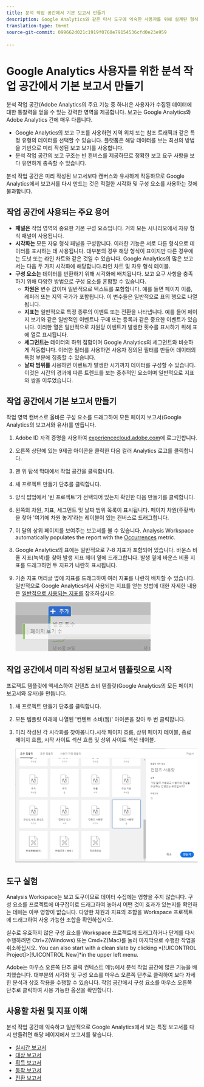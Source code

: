 ```yaml
---
title: 분석 작업 공간에서 기본 보고서 만들기
description: Google Analytics와 같은 타사 도구에 익숙한 사용자를 위해 설계된 형식으로 분석 작업 공간에서 기본 보고서를 만드는 방법을 알아봅니다.
translation-type: tm+mt
source-git-commit: 099662d021c1919f0760e79154536cfd0e23e959

---
```



# Google Analytics 사용자를 위한 분석 작업 공간에서 기본 보고서 만들기

분석 작업 공간(Adobe Analytics의 주요 기능 중 하나)은 사용자가 수집된 데이터에 대한 통찰력을 얻을 수 있는 강력한 영역을 제공합니다. 보고는 Google Analytics와 Adobe Analytics 간에 매우 다릅니다.

* Google Analytics의 보고 구조를 사용하면 지역 위치 또는 참조 트래픽과 같은 특정 유형의 데이터를 선택할 수 있습니다. 플랫폼은 해당 데이터를 보는 최선의 방법을 기반으로 미리 작성된 보고 보기를 사용합니다.
* 분석 작업 공간의 보고 구조는 빈 캔버스를 제공하므로 정확한 보고 요구 사항을 보다 유연하게 충족할 수 있습니다.

분석 작업 공간은 미리 작성된 보고서보다 캔버스와 유사하게 작동하므로 Google Analytics에서 보고서를 다시 만드는 것은 적절한 시각화 및 구성 요소를 사용하는 것에 불과합니다.

## 작업 공간에 사용되는 주요 용어

* **패널은** 작업 영역의 중요한 기본 구성 요소입니다. 거의 모든 시나리오에서 자유 형식 패널이 사용됩니다.
* **시각화는** 모든 자유 형식 패널을 구성합니다. 이러한 기능은 서로 다른 형식으로 데이터를 표시하는 데 사용됩니다. 대부분의 경우 해당 형식이 표이지만 다른 경우에는 도넛 또는 라인 차트와 같은 것일 수 있습니다. Google Analytics의 많은 보고서는 다음 두 가지 시각화에 해당합니다.라인 차트 및 자유 형식 테이블.
* **구성 요소는** 데이터를 반환하기 위해 시각화에 배치됩니다. 보고 요구 사항을 충족하기 위해 다양한 방법으로 구성 요소를 혼합할 수 있습니다.
   * **차원은** 변수 값이며 일반적으로 텍스트를 포함합니다. 예를 들면 페이지 이름, 레퍼러 또는 지역 국가가 포함됩니다. 이 변수들은 일반적으로 표의 행으로 나열됩니다.
   * **지표는** 일반적으로 특정 종류의 이벤트 또는 전환을 나타냅니다. 예를 들어 페이지 보기와 같은 일반적인 이벤트나 구매 또는 등록과 같은 중요한 이벤트가 있습니다. 이러한 열은 일반적으로 차원당 이벤트가 발생한 횟수를 표시하기 위해 표에 열로 표시됩니다.
   * **세그먼트는** 데이터의 하위 집합이며 Google Analytics의 세그먼트와 비슷하게 작동합니다. 이러한 필터를 사용하면 사용자 정의된 필터를 만들어 데이터의 특정 부분에 집중할 수 있습니다.
   * **날짜 범위를** 사용하면 이벤트가 발생한 시기까지 데이터를 구성할 수 있습니다. 이것은 시간의 경과에 따른 트렌드를 보는 중추적인 요소이며 일반적으로 지표와 쌍을 이루었습니다.

## 작업 공간에서 기본 보고서 만들기

작업 영역 캔버스로 올바른 구성 요소를 드래그하여 모든 페이지 보고서(Google Analytics의 보고서와 유사)를 만듭니다.

1. Adobe ID 자격 증명을 사용하여 [experiencecloud.adobe.com](https://experiencecloud.adobe.com)에 로그인합니다.
1. 오른쪽 상단에 있는 9제곱 아이콘을 클릭한 다음 컬러 Analytics 로고를 클릭합니다.
1. 맨 위 탐색 막대에서 작업 공간을 클릭합니다.
1. 새 프로젝트 만들기 단추를 클릭합니다.
1. 양식 팝업에서 &#39;빈 프로젝트&#39;가 선택되어 있는지 확인한 다음 만들기를 클릭합니다.
1. 왼쪽의 차원, 지표, 세그먼트 및 날짜 범위 목록이 표시됩니다. 페이지 차원(주황색)을 찾아 &#39;여기에 차원 놓기&#39;라는 레이블이 있는 캔버스로 드래그합니다.
1. 이 달의 상위 페이지를 보여주는 보고서를 볼 수 있습니다. Analysis Workspace automatically populates the report with the [Occurrences](/help/components/c-variables/c-metrics/metrics-occurrences.md) metric.
1. Google Analytics의 표에는 일반적으로 7-8 지표가 포함되어 있습니다. 바운스 비율 지표(녹색)를 찾아 발생 지표 헤더 옆에 드래그합니다. 발생 옆에 바운스 비율 지표를 드래그하면 두 지표가 나란히 표시됩니다.
1. 기존 지표 머리글 옆에 지표를 드래그하여 여러 지표를 나란히 배치할 수 있습니다. 일반적으로 Google Analytics에서 사용되는 지표를 얻는 방법에 대한 자세한 내용은 [일반적으로 사용되는 지표를](common-metrics.md) 참조하십시오.

   ![새 지표](/help/technotes/ga-to-aa/assets/new_metric.png)

## 작업 공간에서 미리 작성된 보고서 템플릿으로 시작

프로젝트 템플릿에 액세스하여 컨텐츠 소비 템플릿(Google Analytics의 모든 페이지 보고서와 유사)을 만듭니다.

1. 새 프로젝트 만들기 단추를 클릭합니다.
1. 모든 템플릿 아래에 나열된 &#39;컨텐트 소비(웹)&#39; 아이콘을 찾아 두 번 클릭합니다.
1. 미리 작성된 각 시각화를 찾아봅니다.시작 페이지 흐름, 상위 페이지 테이블, 종료 페이지 흐름, 시작 사이트 섹션 흐름 및 상위 사이트 섹션 테이블.

   ![템플릿 선택](/help/technotes/ga-to-aa/assets/content_consumption_template.png)

## 도구 실험

Analysis Workspace는 보고 도구이므로 데이터 수집에는 영향을 주지 않습니다. 구성 요소를 프로젝트에 마구잡이로 드래그하여 놓아서 어떤 것이 효과가 있는지를 확인하는 데에는 아무 영향이 없습니다. 다양한 차원과 지표의 조합을 Workspace 프로젝트에 드래그하여 사용 가능한 조합을 확인하십시오.

실수로 유효하지 않은 구성 요소를 Workspace 프로젝트에 드래그하거나 단계를 다시 수행하려면 Ctrl+Z(Windows) 또는 Cmd+Z(Mac)를 눌러 마지막으로 수행한 작업을 취소하십시오. You can also start with a clean slate by clicking *[!UICONTROL Project]>[!UICONTROL New]*in the upper left menu.

Adobe는 마우스 오른쪽 단추 클릭 컨텍스트 메뉴에서 분석 작업 공간에 많은 기능을 배치했습니다. 대부분의 시각화 및 구성 요소를 마우스 오른쪽 단추로 클릭하여 보다 자세한 분석과 상호 작용을 수행할 수 있습니다. 작업 공간에서 구성 요소를 마우스 오른쪽 단추로 클릭하여 사용 가능한 옵션을 확인합니다.

## 사용할 차원 및 지표 이해

분석 작업 공간에 익숙하고 일반적으로 Google Analytics에서 보는 특정 보고서를 다시 만들려면 해당 페이지에서 보고서를 찾습니다.

* [실시간 보고서](realtime-reports.md)
* [대상 보고서](audience-reports.md)
* [획득 보고서](acquisition-reports.md)
* [동작 보고서](behavior-reports.md)
* [전환 보고서](conversions-reports.md)
